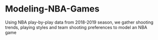# Modeling-NBA-Games
Using NBA play-by-play data from 2018-2019 season, we gather shooting trends, playing styles and team shooting preferences to model an NBA game
